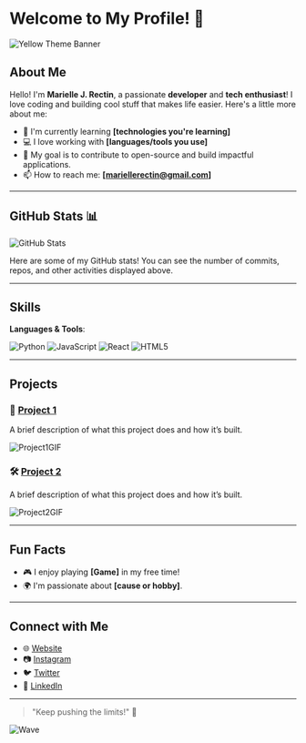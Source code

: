 # Welcome to My Profile! 👋

![Yellow Theme Banner](![iNkrgjATd2mu](https://github.com/user-attachments/assets/c5342e1c-dcfc-46d3-8e8c-4ce159fe2ee5)
)  <!-- Optional: add an animated banner -->

## About Me
Hello! I'm **Marielle J. Rectin**, a passionate **developer** and **tech enthusiast**! I love coding and building cool stuff that makes life easier. Here's a little more about me:

- 🌱 I'm currently learning **[technologies you're learning]**
- 💻 I love working with **[languages/tools you use]**
- 🎯 My goal is to contribute to open-source and build impactful applications.
- 📫 How to reach me: **[mariellerectin@gmail.com]**

---

## GitHub Stats 📊

![GitHub Stats](https://github-readme-stats.vercel.app/api?username=[YourGitHubUsername]&show_icons=true&hide_title=true&count_private=true&hide=prs&theme=radical)  
<!-- Replace [YourGitHubUsername] with your actual GitHub username -->

Here are some of my GitHub stats! You can see the number of commits, repos, and other activities displayed above.

---

## Skills

**Languages & Tools**:

![Python](https://img.shields.io/badge/Python-%233776AB.svg?style=flat-square&logo=python&logoColor=white)
![JavaScript](https://img.shields.io/badge/JavaScript-%23F7DF1E.svg?style=flat-square&logo=javascript&logoColor=black)
![React](https://img.shields.io/badge/React-%2300D1F2.svg?style=flat-square&logo=react&logoColor=black)
![HTML5](https://img.shields.io/badge/HTML5-%23E34F26.svg?style=flat-square&logo=html5&logoColor=white)

---

## Projects

### 🚀 [Project 1](#)
A brief description of what this project does and how it’s built.

![Project1GIF](https://your-image-link.com/project1.gif) <!-- Add an animated GIF showing the project in action -->

### 🛠️ [Project 2](#)
A brief description of what this project does and how it’s built.

![Project2GIF](https://your-image-link.com/project2.gif) <!-- Another animated GIF for your second project -->

---

## Fun Facts

- 🎮 I enjoy playing **[Game]** in my free time!
- 🌍 I'm passionate about **[cause or hobby]**.

---

## Connect with Me

- 🌐 [Website](#)
- 📷 [Instagram](#)
- 🐦 [Twitter](#)
- 💼 [LinkedIn](#)

---

> "Keep pushing the limits!" 🚀

<!-- Example of a fun, animated badge -->
![Wave](https://img.shields.io/badge/Waving-Hello-%23FFD700?style=for-the-badge&logo=wave&logoColor=black)
